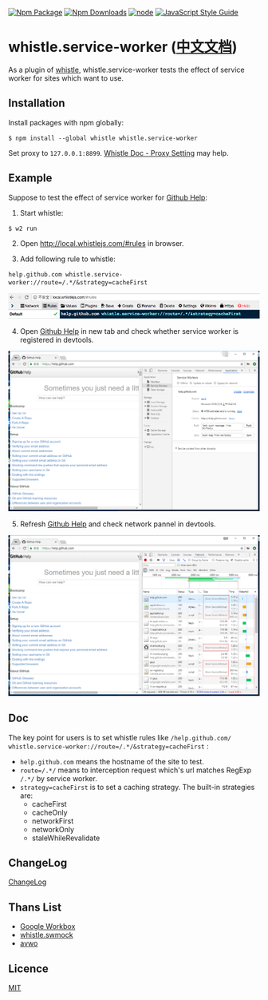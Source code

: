 [![Npm Package](https://img.shields.io/npm/v/whistle.service-worker.svg)](https://www.npmjs.com/package/whistle.service-worker)
[![Npm Downloads](https://img.shields.io/npm/dm/whistle.service-worker.svg)](https://www.npmjs.com/package/whistle.service-worker)
[![node](https://img.shields.io/node/v/whistle.service-worker.svg)](https://github.com/elvinn/whistle.service-worker)
[![JavaScript Style Guide](https://img.shields.io/badge/code_style-standard-brightgreen.svg)](https://standardjs.com)

# whistle.service-worker ([中文文档](https://github.com/elvinn/whistle.service-worker/blob/master/README_CN.md))

As a plugin of [whistle](https://github.com/avwo/whistle), whistle.service-worker tests the effect of service worker for sites which want to use.

## Installation
Install packages with npm globally:

```shell
$ npm install --global whistle whistle.service-worker
```

Set proxy to `127.0.0.1:8899`. [Whistle Doc - Proxy Setting](https://github.com/avwo/whistle#%E8%AE%BE%E7%BD%AE%E4%BB%A3%E7%90%86) may help.

## Example

Suppose to test the effect of service worker for [Github Help](help.github.com):

1. Start whistle:

```shell
$ w2 run
```

2. Open http://local.whistlejs.com/#rules in browser.

3. Add following rule to whistle:

```shelll
help.github.com whistle.service-worker://route=/.*/&strategy=cacheFirst
```
![rule](htdoc/image/rule.png)

4. Open [Github Help](https://help.github.com/) in new tab and check whether service worker is registered in devtools.

![registered](htdoc/image/registered.png)

5. Refresh [Github Help](https://help.github.com/) and check network pannel in devtools.

![fetch](htdoc/image/fetch.png)



## Doc

The key point for users is to set whistle rules like `/help.github.com/ whistle.service-worker://route=/.*/&strategy=cacheFirst` :

- `help.github.com` means the hostname of the site to test.
- `route=/.*/` means to interception request which's url matches RegExp `/.*/` by service worker.
- `strategy=cacheFirst` is to set a caching strategy. The built-in strategies are:
  - cacheFirst
  - cacheOnly
  - networkFirst
  - networkOnly
  - staleWhileRevalidate

## ChangeLog

[ChangeLog](https://github.com/elvinn/whistle.service-worker/blob/master/CHANGELOG.md)

## Thans List
- [Google Workbox](https://github.com/GoogleChrome/workbox)
- [whistle.swmock](https://github.com/whistle-plugins/whistle.swmock)
- [avwo](https://github.com/avwo)

## Licence
[MIT](https://github.com/elvinn/whistle.service-worker/blob/master/LICENSE)

